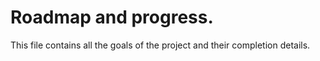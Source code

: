# Roadmap and progress.
This file contains all the goals of the project and their completion details.
